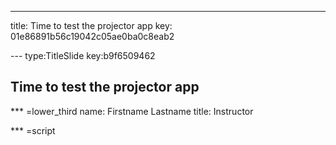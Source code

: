 ---
title: Time to test the projector app
key: 01e86891b56c19042c05ae0ba0c8eab2


--- type:TitleSlide key:b9f6509462
## Time to test the projector app

*** =lower_third
name: Firstname Lastname
title: Instructor

*** =script

